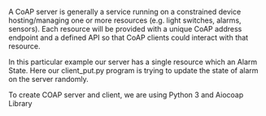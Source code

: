 A CoAP server is generally a service running on a constrained device hosting/managing one or more resources (e.g. light switches, alarms, sensors). Each resource will be provided with a unique CoAP address endpoint and a defined API so that CoAP clients could interact with that resource.

In this particular example our server has a single resource which an Alarm State.
Here our client_put.py program is trying to update the state of alarm on the server randomly.

To create COAP server and client, we are using Python 3 and Aiocoap Library